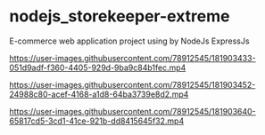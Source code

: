 # nodejs_storekeeper-extreme

E-commerce web application project using by NodeJs ExpressJs

https://user-images.githubusercontent.com/78912545/181903433-051d9adf-f360-4405-929d-9ba9c84b1fec.mp4


https://user-images.githubusercontent.com/78912545/181903452-24988c80-acef-4168-a1d8-64ba3739e8d2.mp4


https://user-images.githubusercontent.com/78912545/181903640-65817cd5-3cd1-41ce-921b-dd8415645f32.mp4



